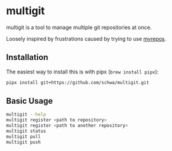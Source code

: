 # multigit

multigit is a tool to manage multiple git repositories at once.

Loosely inspired by frustrations caused by trying to use [myrepos](https://myrepos.branchable.com/).

## Installation

The easiest way to install this is with pipx (`brew install pipx`):

```sh
pipx install git+https://github.com/schwa/multigit.git
```

## Basic Usage

```sh
multigit --help
multigit register <path to repository>
multigit register <path to another repository>
multigit status
multigit pull
multigit push
```
